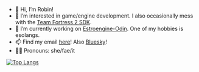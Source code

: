 - 👋 Hi, I’m Robin!
- 👀 I’m interested in game/engine development. I also occasionally mess with the [Team Fortress 2 SDK](https://github.com/ValveSoftware/source-sdk-2013).
- 🔨 I’m currently working on [Estroengine-Odin](https://github.com/RobinsAviary/Estroengine-Odin). One of my hobbies is esolangs.
- 📫 Find my email [here](https://robinsaviary.com/about)! Also [Bluesky](https://bsky.app/profile/robinsaviary.com)!
- 🏳️‍⚧️ Pronouns: she/fae/it

[![Top Langs](https://github-readme-stats.vercel.app/api/top-langs/?username=robinsaviary&theme=cobalt)](https://github.com/anuraghazra/github-readme-stats)
